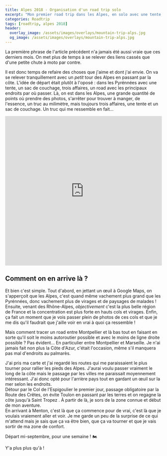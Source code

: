 ```yaml
---
title: Alpes 2018 - Organisation d'un road trip solo
excerpt: "Mon premier road trip dans les Alpes, en solo avec une tente, un sac de couchage, de quoi manger à peu près et trois affaires. Première partie, le road."
categories: Roadtrip
tags: [roadtrip, alpes 2018]
header:
  overlay_image: /assets/images/overlays/mountain-trip-alps.jpg
  og_image: /assets/images/overlays/mountain-trip-alps.jpg
---
```


La première phrase de l'article précédent n'a jamais été aussi vraie que ces derniers mois. On met plus de temps
à se relever des liens cassés que d'une petite chute à moto par contre.

Il est donc temps de refaire des choses que j'aime et dont j'ai envie. On va se relever tranquillement
avec un _petit_ tour des Alpes en passant par la côte. L'idée de départ était plutôt à l'oposé : dans les Pyrénnées avec une tente, un sac de couchage, trois affaires, un road avec les principaux endroits par où passer. Là, on est dans les Alpes, une grande quantité de points où prendre des photos, s'arrêter pour trouver à manger, de l'essence, un truc au milimètre, mais toujours trois affaires, une tente et un sac de couchage. Un truc qui me ressemble en fait…

<iframe src="https://www.google.com/maps/d/u/0/embed?mid=1g9FqJmW_q3netGd5u2MrSpnYcIjgNIJk" width="640" height="480" style="width:100%;border:0"></iframe>

## Comment on en arrive là ?

Et bien c'est simple. Tout d'abord, en jettant un œuil à Google Maps, on s'apperçoit que les Alpes, c'est quand même vachement plus grand que les Pyrénnées, donc vachement plus de virages et de paysages de malades !
Ensuite, venant des Rhône-Alpes, _objectivement_ c'est la plus belle région de France et la concentration est plus forte en hauts cols et virages. Enfin, ça fait un moment que je vois passer plein de photos de ces cols et que je me dis qu'il faudrait que j'aille voir en vrai à quoi ça ressemble !

Mais comment tracer un road entre Montpellier et là bas tout en faisant en sorte qu'il soit le moins autoroutier possible et avec le moins de ligne droite possible ? Pas évident… En particulier entre Montpellier et Marseille. Je n'ai jamais fait non plus la Côte d'Azur, c'était l'occasion, même s'il manquera pas mal d'endroits au palmarès.

J'ai pris ma carte et j'ai regardé les routes qui me paraissaient le plus tourner pour rallier les pieds des Alpes. J'aurai voulu passer vraiment le long de la côte mais le passage par les villes me paraissait moyennement intéressant. J'ai donc opté pour l'arrière pays tout en gardant un œuil sur la mer selon les endroits. <br>
Détour par le Col de l'Espigoulier le premier jour, passage obligatoire par la Route des Crêtes, on évite Toulon en passant par les terres et on regagne la côte jusqu'à Saint Tropez . À partir de là, je sors de la zone connue et début de mon aventure. <br>
En arrivant à Menton, c'est là que ça commence pour de vrai, c'est là que je voulais vraiement aller et voir. Je me garde un peu de la surprise de ce qui m'attend mais je sais que ça va être bien, que ça va tourner et que je vais sortir de ma zone de confort.

Départ mi-septembre, pour une semaine ! &#x1F3CD;

Y'a plus plus qu'à !
